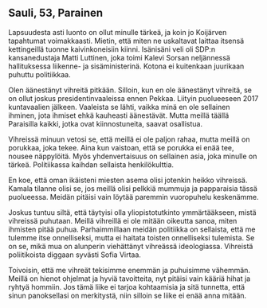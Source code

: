 ## Sauli, 53, Parainen

Lapsuudesta asti luonto on ollut minulle tärkeä, ja koin jo Koijärven tapahtumat voimakkaasti. Mietin, että miten ne uskaltavat laittaa itsensä kettingeillä tuonne kaivinkoneisiin kiinni. Isänisäni veli oli SDP:n kansanedustaja Matti Luttinen, joka toimi Kalevi Sorsan neljännessä hallituksessa liikenne- ja sisäministerinä. Kotona ei kuitenkaan juurikaan puhuttu politiikkaa.

Olen äänestänyt vihreitä pitkään. Silloin, kun en ole äänestänyt vihreitä, se on ollut joskus presidentinvaaleissa ennen Pekkaa. Liityin puolueeseen 2017 kuntavaalien jälkeen. Vaaleista se lähti, vaikka minä en ole sellainen ihminen, jota ihmiset ehkä kauheasti äänestävät. Mutta meillä täällä Paraisilla kaikki, jotka ovat kiinnostuneita, saavat osallistua.

Vihreissä minuun vetosi se, että meillä ei ole paljon rahaa, mutta meillä on porukkaa, joka tekee. Aina kun vaistoan, että se porukka ei enää tee, nousee näppylöitä. Myös yhdenvertaisuus on sellainen asia, joka minulle on tärkeä. Politiikassa kaihdan sellaista henkilökulttia.

En koe, että oman ikäisteni miesten asema olisi jotenkin heikko vihreissä. Kamala tilanne olisi se, jos meillä olisi pelkkiä mummuja ja papparaisia tässä puolueessa. Meidän pitäisi vain löytää paremmin vuoropuhelu keskenämme.

Joskus tuntuu siltä, että täytyisi olla yliopistotutkinto ymmärtääkseen, mistä vihreissä puhutaan. Meillä vihreillä ei ole mitään oikeutta sanoa, miten ihmisten pitää puhua. Parhaimmillaan meidän politiikka on sellaista, että me tulemme itse onnelliseksi, mutta ei haitata toisten onnelliseksi tulemista. Se on se, mikä mua on alunperin viehättänyt vihreässä ideologiassa. Vihreistä poliitikoista diggaan syvästi Sofia Virtaa.

Toivoisin, että me vihreät tekisimme enemmän ja puhuisimme vähemmän. Meillä on hienot ohjelmat ja hyviä tavoitteita, nyt pitäisi vain kääriä hihat ja ryhtyä hommiin. Jos tämä liike ei tarjoa kohtaamisia ja sitä tunnetta, että sinun panoksellasi on merkitystä, niin silloin se liike ei enää anna mitään.
